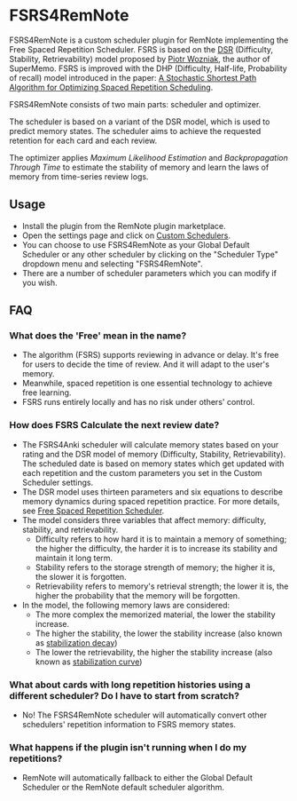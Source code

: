 # FSRS4RemNote

FSRS4RemNote is a custom scheduler plugin for RemNote implementing the Free Spaced Repetition Scheduler. FSRS is based on the [DSR](https://supermemo.guru/wiki/Two_components_of_memory) (Difficulty, Stability, Retrievability) model proposed by [Piotr Wozniak](https://supermemo.guru/wiki/Piotr_Wozniak), the author of SuperMemo. FSRS is improved with the DHP (Difficulty, Half-life, Probability of recall) model introduced in the paper: [A Stochastic Shortest Path Algorithm for Optimizing Spaced Repetition Scheduling](https://www.maimemo.com/paper/).

FSRS4RemNote consists of two main parts: scheduler and optimizer.

The scheduler is based on a variant of the DSR  model, which is used to predict memory states. The scheduler aims to achieve the requested retention for each card and each review.

The optimizer applies *Maximum Likelihood Estimation* and *Backpropagation Through Time* to estimate the stability of memory and learn the laws of memory from time-series review logs.

## Usage

- Install the plugin from the RemNote plugin marketplace.
- Open the settings page and click on [Custom Schedulers](https://www.youtube.com/watch?v=IwaoV-C9az8).
- You can choose to use FSRS4RemNote as your Global Default Scheduler or any other scheduler by clicking on the "Scheduler Type" dropdown menu and selecting "FSRS4RemNote".
- There are a number of scheduler parameters which you can modify if you wish.

## FAQ

### What does the 'Free' mean in the name?

- The algorithm (FSRS) supports reviewing in advance or delay. It's free for users to decide the time of review. And it will adapt to the user's memory.
- Meanwhile, spaced repetition is one essential technology to achieve free learning.
- FSRS runs entirely locally and has no risk under others' control.

### How does FSRS Calculate the next review date?

- The FSRS4Anki scheduler will calculate memory states based on your rating and the DSR model of memory (Difficulty, Stability, Retrievability). The scheduled date is based on memory states which get updated with each repetition and the custom parameters you set in the Custom Scheduler settings. 
- The DSR model uses thirteen parameters and six equations to describe memory dynamics during spaced repetition practice. For more details, see [Free Spaced Repetition Scheduler](https://github.com/open-spaced-repetition/fsrs4anki/wiki/Free-Spaced-Repetition-Scheduler).
- The model considers three variables that affect memory: difficulty, stability, and retrievability.
  - Difficulty refers to how hard it is to maintain a memory of something; the higher the difficulty, the harder it is to increase its stability and maintain it long term.
  - Stability refers to the storage strength of memory; the higher it is, the slower it is forgotten.
  - Retrievability refers to memory's retrieval strength; the lower it is, the higher the probability that the memory will be forgotten.
- In the model, the following memory laws are considered:
  - The more complex the memorized material, the lower the stability increase.
  - The higher the stability, the lower the stability increase (also known as [stabilization decay](https://supermemo.guru/wiki/Stabilization_decay))
  - The lower the retrievability, the higher the stability increase (also known as [stabilization curve](https://supermemo.guru/wiki/Stabilization_curve))

### What about cards with long repetition histories using a different scheduler? Do I have to start from scratch?

- No! The FSRS4RemNote scheduler will automatically convert other schedulers' repetition information to FSRS memory states.

### What happens if the plugin isn't running when I do my repetitions?

- RemNote will automatically fallback to either the Global Default Scheduler or the RemNote default scheduler algorithm.
